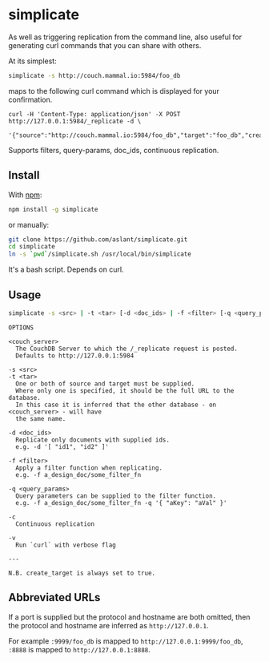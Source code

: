 # simplicate

As well as triggering replication from the command line, also useful for generating
curl commands that you can share with others.

At its simplest:

```bash
simplicate -s http://couch.mammal.io:5984/foo_db
```

maps to the following curl command which is displayed for your confirmation.

```
curl -H 'Content-Type: application/json' -X POST http://127.0.0.1:5984/_replicate -d \
  '{"source":"http://couch.mammal.io:5984/foo_db","target":"foo_db","create_target":true}'
```

Supports filters, query-params, doc_ids, continuous replication.

## Install

With [npm](//npmjs.org):

```sh
npm install -g simplicate
```

or manually:

```sh
git clone https://github.com/aslant/simplicate.git
cd simplicate
ln -s `pwd`/simplicate.sh /usr/local/bin/simplicate
```

It's a bash script. Depends on curl.

## Usage

```bash
simplicate -s <src> | -t <tar> [-d <doc_ids> | -f <filter> [-q <query_params>]] [-c] [-v] [<couch_server>]
```

```
OPTIONS

<couch_server>
  The CouchDB Server to which the /_replicate request is posted.
  Defaults to http://127.0.0.1:5984

-s <src>
-t <tar>
  One or both of source and target must be supplied.
  Where only one is specified, it should be the full URL to the database.
  In this case it is inferred that the other database - on <couch_server> - will have
  the same name.

-d <doc_ids>
  Replicate only documents with supplied ids.
  e.g. -d '[ "id1", "id2" ]'

-f <filter>
  Apply a filter function when replicating.
  e.g. -f a_design_doc/some_filter_fn

-q <query_params>
  Query parameters can be supplied to the filter function.
  e.g. -f a_design_doc/some_filter_fn -q '{ "aKey": "aVal" }'

-c
  Continuous replication

-v
  Run `curl` with verbose flag

---

N.B. create_target is always set to true.
```

## Abbreviated URLs

If a port is supplied but the protocol and hostname are both omitted, then the protocol and hostname are inferred as `http://127.0.0.1`.

For example `:9999/foo_db` is mapped to `http://127.0.0.1:9999/foo_db`, `:8888` is mapped to `http://127.0.0.1:8888`.
